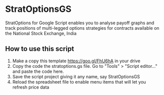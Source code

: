 # StratOptionsGS
StratOptions for Google Script enables you to analyse payoff graphs and track positions of multi-legged options strategies for contracts available on the National Stock Exchange, India

## How to use this script
1. Make a copy this template <https://goo.gl/FhU6hA> in your drive
2. Copy the code the stratoptions.gs file. Go to "Tools" > "Script editor..." and paste the code here.
3. Save the script project giving it any name, say StratOptionsGS
4. Reload the spreadsheet file to enable menu items that will let you refresh price data



